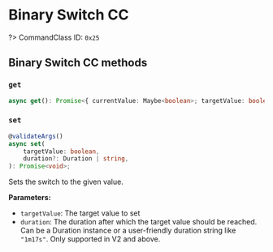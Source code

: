# Binary Switch CC

?> CommandClass ID: `0x25`

## Binary Switch CC methods

### `get`

```ts
async get(): Promise<{ currentValue: Maybe<boolean>; targetValue: boolean | undefined; duration: Duration | undefined; } | undefined>;
```

### `set`

```ts
@validateArgs()
async set(
	targetValue: boolean,
	duration?: Duration | string,
): Promise<void>;
```

Sets the switch to the given value.

**Parameters:**

-   `targetValue`: The target value to set
-   `duration`: The duration after which the target value should be reached. Can be a Duration instance or a user-friendly duration string like `"1m17s"`. Only supported in V2 and above.
